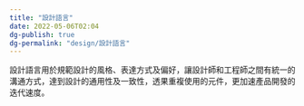 ```yaml
---
title: "設計語言"
date: 2022-05-06T02:04
dg-publish: true
dg-permalink: "design/設計語言"
---
```

設計語言用於規範設計的風格、表達方式及偏好，讓設計師和工程師之間有統一的溝通方式，達到設計的通用性及一致性，透果重複使用的元件，更加速產品開發的迭代速度。
